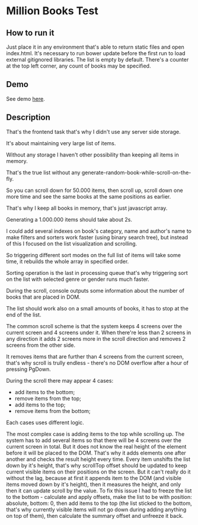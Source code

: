 
Million Books Test
==================


How to run it
-------------

Just place it in any environment that's able to return static files and open index.html.
It's necessary to run bower update before the first run to load external gitignored libraries.
The list is empty by default. There's a counter at the top left corner, any count of books may be specified.

Demo
----

See demo [here](http://t1.rag.lt/).


Description
-----------

That's the frontend task that's why I didn't use any server side storage.


It's about maintaining very large list of items.

Without any storage I haven't other possibility than keeping all items in memory.

That's the true list without any generate-random-book-while-scroll-on-the-fly.

So you can scroll down for 50.000 items, then scroll up, scroll down one more time and see the same books at the same 
positions as earlier.

That's why I keep all books in memory, that's just javascript array.

Generating a 1.000.000 items should take about 2s.

I could add several indexes on book's category, name and author's name to make filters and sorters work faster (using binary search tree), but instead of this I focused on the list visualization and scrolling.

So triggering different sort modes on the full list of items will take some time, it rebuilds the whole array in specified order.

Sorting operation is the last in processing queue that's why triggering sort on the list with selected genre or gender runs much faster.

During the scroll, console outputs some information about the number of books that are placed in DOM.

The list should work also on a small amounts of books, it has to stop at the end of the list.

The common scroll scheme is that the system keeps 4 screens over the current screen and 4 screens under it. When there're less than 2 screens in any direction it adds 2 screens more in the scroll direction and removes 2 screens from the other side.

It removes items that are further than 4 screens from the current screen, that's why scroll is trully endless - there's no DOM overflow after a hour of pressing PgDown.

During the scroll there may appear 4 cases:

* add items to the bottom;
* remove items from the top;
* add items to the top;
* remove items from the bottom;

Each cases uses different logic.

The most complex case is adding items to the top while scrolling up. The system has to add several items so that there will be 4 screens over the current screen in total.
But it does not know the real height of the element before it will be placed to the DOM. That's why it adds elements one after another and checks the result height every time.
Every item unshifts the list down by it's height, that's why scrollTop offset should be updated to keep current visible items on their positions on the screen.
But it can't really do it without the lag, because at first it appends item to the DOM (and visible items moved down by it's height), then it measures the height, and only then it can update scroll by the value.
To fix this issue I had to freeze the list to the bottom - calculate and apply offsets, make the list to be with position: absolute, bottom: 0, then add items to the top (the list sticked to the bottom, that's why currently visible items will not go down during adding anything on top of them), then calculate the summary offset and unfreeze it back.
